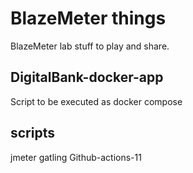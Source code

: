 # BlazeMeter things

BlazeMeter lab stuff to play and share.

## DigitalBank-docker-app

Script to be executed as docker compose

## scripts

jmeter
gatling
Github-actions-11
